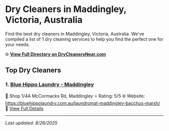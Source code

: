 # Dry Cleaners in Maddingley, Victoria, Australia

Find the best dry cleaners in Maddingley, Victoria, Australia. We've compiled a list of 1 dry cleaning services to help you find the perfect one for your needs.

🌐 **[View Full Directory on DryCleanersNear.com](https://drycleanersnear.com/city/Australia/Victoria/Maddingley)**

## Top Dry Cleaners

### 1. [Blue Hippo Laundry - Maddingley](https://drycleanersnear.com/dryCleaner/689e94a8e14d6a6816717624/blue-hippo-laundry-maddingley)
📍 Shop 1/4A McCormacks Rd, Maddingley
⭐ Rating: 5/5
🌐 Website: https://bluehippolaundry.com.au/laundromat-maddingley-bacchus-marsh/
🔗 [View Full Details](https://drycleanersnear.com/dryCleaner/689e94a8e14d6a6816717624/blue-hippo-laundry-maddingley)


---

*Last updated: 8/26/2025*
